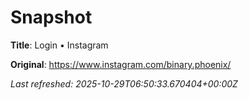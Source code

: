 # Snapshot

**Title**: Login • Instagram

**Original**: <https://www.instagram.com/binary.phoenix/>

_Last refreshed: 2025-10-29T06:50:33.670404+00:00Z_
